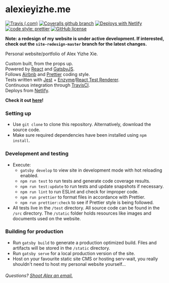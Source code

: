 # alexieyizhe.me

[![Travis (.com)](https://img.shields.io/travis/com/alexieyizhe/alexieyizhe.github.io.svg?style=flat-square)](https://travis-ci.com/alexieyizhe/alexieyizhe.github.io)
[![Coveralls github branch](https://img.shields.io/coveralls/github/alexieyizhe/alexieyizhe.github.io/master.svg?style=flat-square)](https://coveralls.io/github/alexieyizhe/alexieyizhe.github.io)
[![Deploys with Netlify](https://img.shields.io/badge/Netlify-deployed-brightgreen.svg?style=flat-square)](https://www.netlify.com/)
[![code style: prettier](https://img.shields.io/badge/code_style-prettier-ff69b4.svg?style=flat-square)](https://github.com/prettier/prettier)
[![GitHub license](https://img.shields.io/github/license/alexieyizhe/alexieyizhe.github.io.svg?style=flat-square)](https://github.com/alexieyizhe/alexieyizhe.github.io/blob/master/LICENSE)

**Note: a redesign of my website is under active development. If interested, check out the `site-redesign-master` branch for the latest changes.**

Personal website/portfolio of Alex Yizhe Xie.

Custom built, from the props up.  
Powered by [React](https://reactjs.org/) and [GatsbyJS](https://www.gatsbyjs.org/).  
Follows [Airbnb](https://github.com/airbnb/javascript) and [Prettier](https://prettier.io/) coding style.  
Tests written with [Jest](https://jestjs.io/) + [Enzyme](https://github.com/airbnb/enzyme)/[React Test Renderer](https://reactjs.org/docs/test-renderer.html).  
Continuous integration through [TravisCI](https://travis-ci.org/).  
Deploys from [Netlify](https://www.netlify.com/).

**Check it out [here](http://www.alexieyizhe.me)!**

### Setting up

- Use `git clone` to clone this repository. Alternatively, download the source code.
- Make sure required dependencies have been installed using `npm install`.

### Development and testing

- Execute:
  - `gatsby develop` to view site in development mode with hot reloading enabled.
  - `npm run test` to run tests and generate code coverage results.
  - `npm run test:update` to run tests and update snapshots if necessary.
  - `npm run lint` to run ESLint and check for improper code.
  - `npm run prettier` to format files in accordance with Prettier.
  - `npm run prettier:check` to see if Prettier style is being followed.
- All tests live in the `/test` directory. All source code can be found in the `/src` directory. The `/static` folder holds resources like images and documents used on the website.

### Building for production

- Run `gatsby build` to generate a production optimized build. Files and artifacts will be stored in the `/static` directory.
- Run `gatsby serve` for a local production version of the site.
- Host on your favourite static site CMS or hosting serv-wait, you really shouldn't need to host my personal website yourself...

###### Questions? [Shoot Alex an email.](mailto:alexieyizhe@gmail.com)
